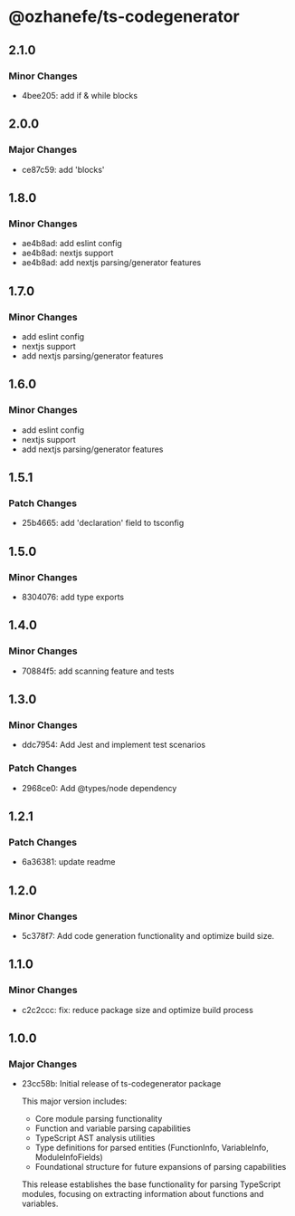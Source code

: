 # @ozhanefe/ts-codegenerator

## 2.1.0

### Minor Changes

- 4bee205: add if & while blocks

## 2.0.0

### Major Changes

- ce87c59: add 'blocks'

## 1.8.0

### Minor Changes

- ae4b8ad: add eslint config
- ae4b8ad: nextjs support
- ae4b8ad: add nextjs parsing/generator features

## 1.7.0

### Minor Changes

- add eslint config
- nextjs support
- add nextjs parsing/generator features

## 1.6.0

### Minor Changes

- add eslint config
- nextjs support
- add nextjs parsing/generator features

## 1.5.1

### Patch Changes

- 25b4665: add 'declaration' field to tsconfig

## 1.5.0

### Minor Changes

- 8304076: add type exports

## 1.4.0

### Minor Changes

- 70884f5: add scanning feature and tests

## 1.3.0

### Minor Changes

- ddc7954: Add Jest and implement test scenarios

### Patch Changes

- 2968ce0: Add @types/node dependency

## 1.2.1

### Patch Changes

- 6a36381: update readme

## 1.2.0

### Minor Changes

- 5c378f7: Add code generation functionality and optimize build size.

## 1.1.0

### Minor Changes

- c2c2ccc: fix: reduce package size and optimize build process

## 1.0.0

### Major Changes

- 23cc58b: Initial release of ts-codegenerator package

  This major version includes:

  - Core module parsing functionality
  - Function and variable parsing capabilities
  - TypeScript AST analysis utilities
  - Type definitions for parsed entities (FunctionInfo, VariableInfo, ModuleInfoFields)
  - Foundational structure for future expansions of parsing capabilities

  This release establishes the base functionality for parsing TypeScript modules,
  focusing on extracting information about functions and variables.
